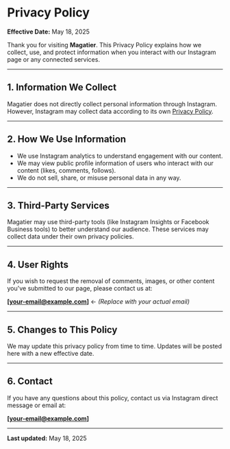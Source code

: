 # Privacy Policy

**Effective Date:** May 18, 2025

Thank you for visiting **Magatier**. This Privacy Policy explains how we collect, use, and protect information when you interact with our Instagram page or any connected services.

---

## 1. Information We Collect

Magatier does not directly collect personal information through Instagram. However, Instagram may collect data according to its own [Privacy Policy](https://privacycenter.instagram.com/policy).

---

## 2. How We Use Information

- We use Instagram analytics to understand engagement with our content.
- We may view public profile information of users who interact with our content (likes, comments, follows).
- We do not sell, share, or misuse personal data in any way.

---

## 3. Third-Party Services

Magatier may use third-party tools (like Instagram Insights or Facebook Business tools) to better understand our audience. These services may collect data under their own privacy policies.

---

## 4. User Rights

If you wish to request the removal of comments, images, or other content you've submitted to our page, please contact us at:

**[your-email@example.com]** ← *(Replace with your actual email)*

---

## 5. Changes to This Policy

We may update this privacy policy from time to time. Updates will be posted here with a new effective date.

---

## 6. Contact

If you have any questions about this policy, contact us via Instagram direct message or email at:

**[your-email@example.com]**

---

**Last updated:** May 18, 2025

